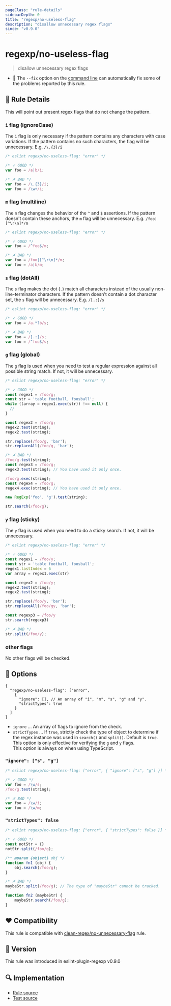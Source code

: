 ```yaml
---
pageClass: "rule-details"
sidebarDepth: 0
title: "regexp/no-useless-flag"
description: "disallow unnecessary regex flags"
since: "v0.9.0"
---
```

# regexp/no-useless-flag

> disallow unnecessary regex flags

- :wrench: The `--fix` option on the [command line](https://eslint.org/docs/user-guide/command-line-interface#fixing-problems) can automatically fix some of the problems reported by this rule.

## :book: Rule Details

This will point out present regex flags that do not change the pattern.

### `i` flag (ignoreCase)

The `i` flag is only necessary if the pattern contains any characters with case
variations. If the pattern contains no such characters, the flag will be
unnecessary. E.g. `/\.{3}/i`

<eslint-code-block fix>

```js
/* eslint regexp/no-useless-flag: "error" */

/* ✓ GOOD */
var foo = /a|b/i;

/* ✗ BAD */
var foo = /\.{3}/i;
var foo = /\w+/i;
```

</eslint-code-block>

### `m` flag (multiline)

The `m` flag changes the behavior of the `^` and `$` assertions. If the pattern
doesn't contain these anchors, the `m` flag will be unnecessary. E.g. `/foo|[^\r\n]*/m`

<eslint-code-block fix>

```js
/* eslint regexp/no-useless-flag: "error" */

/* ✓ GOOD */
var foo = /^foo$/m;

/* ✗ BAD */
var foo = /foo|[^\r\n]*/m;
var foo = /a|b/m;
```

</eslint-code-block>

### `s` flag (dotAll)

The `s` flag makes the dot (`.`) match all characters instead of the usually
non-line-terminator characters. If the pattern doesn't contain a dot
character set, the `s` flag will be unnecessary. E.g. `/[.:]/s`

<eslint-code-block fix>

```js
/* eslint regexp/no-useless-flag: "error" */

/* ✓ GOOD */
var foo = /a.*?b/s;

/* ✗ BAD */
var foo = /[.:]/s;
var foo = /^foo$/s;
```

</eslint-code-block>

### `g` flag (global)

The `g` flag is used when you need to test a regular expression against all possible string match. If not, it will be unnecessary.

<eslint-code-block fix>

```js
/* eslint regexp/no-useless-flag: "error" */

/* ✓ GOOD */
const regex1 = /foo/g;
const str = 'table football, foosball';
while ((array = regex1.exec(str)) !== null) {
  //
}

const regex2 = /foo/g;
regex2.test(string);
regex2.test(string);

str.replace(/foo/g, 'bar');
str.replaceAll(/foo/g, 'bar');

/* ✗ BAD */
/foo/g.test(string);
const regex3 = /foo/g;
regex3.test(string); // You have used it only once.

/foo/g.exec(string);
const regex4 = /foo/g;
regex4.exec(string); // You have used it only once.

new RegExp('foo', 'g').test(string);

str.search(/foo/g);
```

</eslint-code-block>

### `y` flag (sticky)

The `y` flag is used when you need to do a sticky search. If not, it will be unnecessary.

<eslint-code-block fix>

```js
/* eslint regexp/no-useless-flag: "error" */

/* ✓ GOOD */
const regex1 = /foo/y;
const str = 'table football, foosball';
regex1.lastIndex = 6
var array = regex1.exec(str)

const regex2 = /foo/y;
regex2.test(string);
regex2.test(string);

str.replace(/foo/y, 'bar');
str.replaceAll(/foo/gy, 'bar');

const regexp3 = /foo/y
str.search(regexp3)

/* ✗ BAD */
str.split(/foo/y);
```

</eslint-code-block>

### other flags

No other flags will be checked.

## :wrench: Options

```json5
{
  "regexp/no-useless-flag": ["error",
    {
      "ignore": [], // An array of "i", "m", "s", "g" and "y".
      "strictTypes": true
    }
  ]
}
```

- `ignore` ... An array of flags to ignore from the check.
- `strictTypes` ... If `true`, strictly check the type of object to determine if the regex instance was used in `search()` and `split()`. Default is `true`. This option is only effective for verifying the `g` and `y` flags.  
  This option is always on when using TypeScript.

### `"ignore": ["s", "g"]`

<eslint-code-block fix>

```js
/* eslint regexp/no-useless-flag: ["error", { "ignore": ["s", "g"] }] */

/* ✓ GOOD */
var foo = /\w/s;
/foo/g.test(string);

/* ✗ BAD */
var foo = /\w/i;
var foo = /\w/m;
```

</eslint-code-block>

### `"strictTypes": false`

<eslint-code-block fix>

```js
/* eslint regexp/no-useless-flag: ["error", { "strictTypes": false }] */

/* ✓ GOOD */
const notStr = {}
notStr.split(/foo/g);

/** @param {object} obj */
function fn1 (obj) {
    obj.search(/foo/g);
}

/* ✗ BAD */
maybeStr.split(/foo/g); // The type of "maybeStr" cannot be tracked.

function fn2 (maybeStr) {
    maybeStr.search(/foo/g);
}
```

</eslint-code-block>

## :heart: Compatibility

This rule is compatible with [clean-regex/no-unnecessary-flag] rule.

[clean-regex/no-unnecessary-flag]: https://github.com/RunDevelopment/eslint-plugin-clean-regex/blob/master/docs/rules/no-unnecessary-flag.md

## :rocket: Version

This rule was introduced in eslint-plugin-regexp v0.9.0

## :mag: Implementation

- [Rule source](https://github.com/ota-meshi/eslint-plugin-regexp/blob/master/lib/rules/no-useless-flag.ts)
- [Test source](https://github.com/ota-meshi/eslint-plugin-regexp/blob/master/tests/lib/rules/no-useless-flag.ts)
